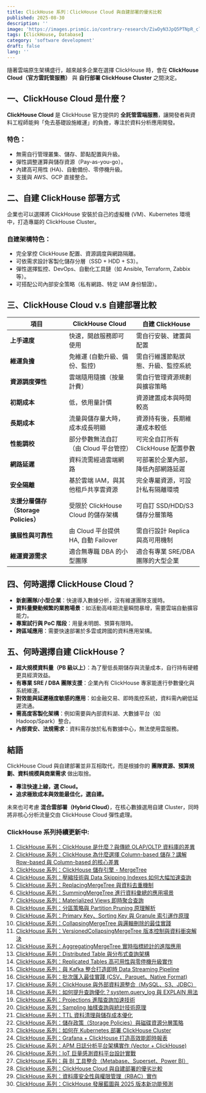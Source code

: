 ```yaml
---
title: ClickHouse 系列：ClickHouse Cloud 與自建部署的優劣比較
published: 2025-08-30
description: ''
image: 'https://images.prismic.io/contrary-research/ZiwDyN3JpQ5PTNpR_clickhousecover.png?auto=format,compress'
tags: [ClickHouse, Database]
category: 'software development'
draft: false 
lang: ''
---
```


隨著雲端原生架構盛行，越來越多企業在選擇 ClickHouse 時，會在 **ClickHouse Cloud（官方雲託管服務）** 與 **自行部署 ClickHouse Cluster** 之間決定。

## 一、ClickHouse Cloud 是什麼？

**ClickHouse Cloud** 是 ClickHouse 官方提供的 **全託管雲端服務**，讓開發者與資料工程師能夠「免去基礎設施維運」的負擔，專注於資料分析應用開發。

### 特色：

* 無需自行管理叢集、儲存、節點配置與升級。
* 彈性調整運算與儲存資源（Pay-as-you-go）。
* 內建高可用性 (HA)、自動備份、零停機升級。
* 支援與 AWS、GCP 直接整合。

## 二、自建 ClickHouse 部署方式

企業也可以選擇將 ClickHouse 安裝於自己的虛擬機 (VM)、Kubernetes 環境中，打造專屬的 ClickHouse Cluster。

### 自建架構特色：

* 完全掌控 ClickHouse 配置、資源調度與網路隔離。
* 可依需求設計客製化儲存分層（SSD + HDD + S3）。
* 彈性選擇監控、DevOps、自動化工具鏈（如 Ansible, Terraform, Zabbix 等）。
* 可搭配公司內部安全策略（私有網路、特定 IAM 身份驗證）。

## 三、ClickHouse Cloud v.s 自建部署比較

| 項目                           | ClickHouse Cloud             | 自建 ClickHouse           |
| ---------------------------- | ---------------------------- | ----------------------- |
| **上手速度**                     | 快速，開啟服務即可使用                  | 需自行安裝、建置與配置             |
| **維運負擔**                     | 免維運 (自動升級、備份、監控)             | 需自行維護節點狀態、升級、監控系統       |
| **資源調度彈性**                   | 雲端隨用隨擴（按量計費）                 | 需自行管理資源規劃與擴容策略          |
| **初期成本**                     | 低，依用量計價                      | 資源建置成本與時間較高             |
| **長期成本**                     | 流量與儲存量大時，成本成長明顯              | 資源持有後，長期維運成本較低          |
| **性能調校**                     | 部分參數無法自訂（由 Cloud 平台管控）       | 可完全自訂所有 ClickHouse 配置參數 |
| **網路延遲**                     | 資料流需經過雲端網路                   | 可部署於企業內部，降低內部網路延遲       |
| **安全隔離**                     | 基於雲端 IAM，與其他租戶共享雲資源          | 完全專屬資源，可設計私有隔離環境        |
| **支援分層儲存（Storage Policies）** | 受限於 ClickHouse Cloud 的儲存架構   | 可自訂 SSD/HDD/S3 儲存分層策略   |
| **擴展性與可靠性**                  | 由 Cloud 平台提供 HA, 自動 Failover | 需自行設計 Replica 與高可用機制    |
| **維運資源需求**                   | 適合無專職 DBA 的小型團隊              | 適合有專業 SRE/DBA 團隊的大型企業   |

## 四、何時選擇 ClickHouse Cloud？

* **新創團隊/小型企業**：快速導入數據分析，沒有維運團隊支援時。
* **資料量變動頻繁的業務場景**：如活動高峰期流量瞬間暴增，需要雲端自動擴容能力。
* **專案試行與 PoC 階段**：用量未明朗、預算有限時。
* **跨區域應用**：需要快速部署於多雲或跨國的資料應用架構。

## 五、何時選擇自建 ClickHouse？

* **超大規模資料量（PB 級以上）**：為了壓低長期儲存與流量成本，自行持有硬體更具經濟效益。
* **有專業 SRE / DBA 團隊支援**：企業內有 ClickHouse 專家能進行參數優化與系統維運。
* **對效能與延遲極度敏感的應用**：如金融交易、即時風控系統，資料需內網低延遲流通。
* **需高度客製化架構**：例如需要與內部資料湖、大數據平台（如 Hadoop/Spark）整合。
* **內部資安、法規需求**：資料需存放於私有數據中心，無法使用雲服務。

## 結語

ClickHouse Cloud 與自建部署並非互相取代，而是根據你的 **團隊資源、預算規劃、資料規模與商業需求** 做出取捨。

* **專注快速上線，選 Cloud。**
* **追求極致成本與效能最佳化，選自建。**

未來也可考慮 **混合雲部署（Hybrid Cloud）**，在核心數據選用自建 Cluster，同時將非核心分析流量交由 ClickHouse Cloud 彈性處理。

### ClickHouse 系列持續更新中:

1. [ClickHouse 系列：ClickHouse 是什麼？與傳統 OLAP/OLTP 資料庫的差異](https://blog.vicwen.app/posts/what-is-clickhouse/)
2. [ClickHouse 系列：ClickHouse 為什麼選擇 Column-based 儲存？講解 Row-based 與 Column-based 的核心差異](https://blog.vicwen.app/posts/clickhouse-column-row-based-storage/)
3. [ClickHouse 系列：ClickHouse 儲存引擎 - MergeTree](https://blog.vicwen.app/posts/clickhouse-mergetree-engine)
4. [ClickHouse 系列：壓縮技術與 Data Skipping Indexes 如何大幅加速查詢](https://blog.vicwen.app/posts/clickhouse-compression-skipping-index/)
5. [ClickHouse 系列：ReplacingMergeTree 與資料去重機制](https://blog.vicwen.app/posts/clickhouse-replacingmergetree-deduplication/)
6. [ClickHouse 系列：SummingMergeTree 進行資料彙總的應用場景](https://blog.vicwen.app/posts/clickhouse-summingmergetree-aggregation/)
7. [ClickHouse 系列：Materialized Views 即時聚合查詢](https://blog.vicwen.app/posts/clickhouse-materialized-view/)
8. [ClickHouse 系列：分區策略與 Partition Pruning 原理解析](https://blog.vicwen.app/posts/clickhouse-partition-pruning/)
9. [ClickHouse 系列：Primary Key、Sorting Key 與 Granule 索引運作原理](https://blog.vicwen.app/posts/clickhouse-primary-sorting-key/)
10. [ClickHouse 系列：CollapsingMergeTree 與邏輯刪除的最佳實踐](https://blog.vicwen.app/posts/clickhouse-collapsingmergetree/)
11. [ClickHouse 系列：VersionedCollapsingMergeTree 版本控制與資料衝突解決](https://blog.vicwen.app/posts/clickhouse-versioned-collapsingmergetree/)
12. [ClickHouse 系列：AggregatingMergeTree 實時指標統計的進階應用](https://blog.vicwen.app/posts/clickhouse-aggregatingmergetree/)
13. [ClickHouse 系列：Distributed Table 與分布式查詢架構](https://blog.vicwen.app/posts/clickhouse-distributed-table-architecture/)
14. [ClickHouse 系列：Replicated Tables 高可用性與零停機升級實作](https://blog.vicwen.app/posts/clickhouse-replication-failover/)
15. [ClickHouse 系列：與 Kafka 整合打造即時 Data Streaming Pipeline](https://blog.vicwen.app/posts/clickhouse-kafka-data-streaming-pipeline/)
16. [ClickHouse 系列：批次匯入最佳實踐 (CSV、Parquet、Native Format)](https://blog.vicwen.app/posts/clickhouse-batch-import/)
17. [ClickHouse 系列：ClickHouse 與外部資料源整合（MySQL、S3、JDBC）](https://blog.vicwen.app/posts/clickhouse-external-data-integration/)
18. [ClickHouse 系列：如何提升查詢優化？system.query_log 與 EXPLAIN 用法](https://blog.vicwen.app/posts/clickhouse-query-log-explain/)
19. [ClickHouse 系列：Projections 進階查詢加速技術](https://blog.vicwen.app/posts/clickhouse-projections-optimization/)
20. [ClickHouse 系列：Sampling 抽樣查詢與統計技術原理](https://blog.vicwen.app/posts/clickhouse-sampling-statistics/)
21. [ClickHouse 系列：TTL 資料清理與儲存成本優化](https://blog.vicwen.app/posts/clickhouse-ttl-storage-management/)
22. [ClickHouse 系列：儲存政策（Storage Policies）與磁碟資源分層策略](https://blog.vicwen.app/posts/clickhouse-storage-policies/)
23. [ClickHouse 系列：如何在 Kubernetes 部署 ClickHouse Cluster](https://blog.vicwen.app/posts/clickhouse-kubernetes-deployment/)
24. [ClickHouse 系列：Grafana + ClickHouse 打造高效能即時報表](https://blog.vicwen.app/posts/clickhouse-grafana-dashboard/)
25. [ClickHouse 系列：APM 日誌分析平台架構實作 (Vector + ClickHouse)](https://blog.vicwen.app/posts/clickhouse-apm-log-analytics/)
26. [ClickHouse 系列：IoT 巨量感測資料平台設計實戰](https://blog.vicwen.app/posts/clickhouse-iot-analytics/)
27. [ClickHouse 系列：與 BI 工具整合（Metabase、Superset、Power BI）](https://blog.vicwen.app/posts/clickhouse-bi-integration/)
28. [ClickHouse 系列：ClickHouse Cloud 與自建部署的優劣比較](https://blog.vicwen.app/posts/clickhouse-cloud-vs-self-host/)
29. [ClickHouse 系列：資料庫安全性與權限管理（RBAC）實作](https://blog.vicwen.app/posts/clickhouse-security-rbac/)
30. [ClickHouse 系列：ClickHouse 發展藍圖與 2025 版本新功能預測](https://blog.vicwen.app/posts/clickhouse-roadmap-2025/)


